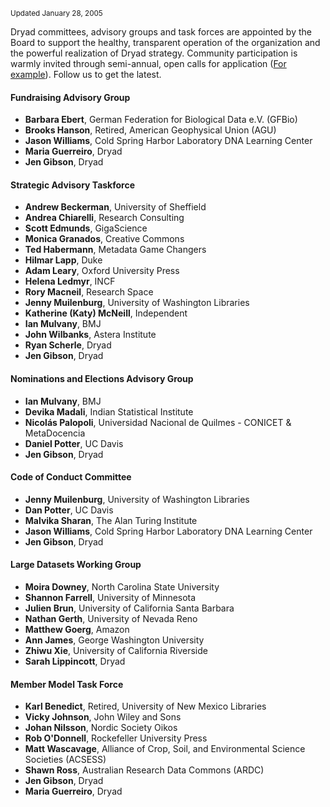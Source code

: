 <small>Updated January 28, 2005</small>

Dryad committees, advisory groups and task forces are appointed by the Board to support the healthy, transparent operation of the organization and the powerful realization of Dryad strategy. Community participation is warmly invited through semi-annual, open calls for application ([For example](https://blog.datadryad.org/2023/12/18/join-us-invitation-to-participate-in-dryad-committees/)). Follow us to get the latest.

#### Fundraising Advisory Group
* **Barbara Ebert**, German Federation for Biological Data e.V. (GFBio)
* **Brooks Hanson**, Retired, American Geophysical Union (AGU)
* **Jason Williams**, Cold Spring Harbor Laboratory DNA Learning Center
* **Maria Guerreiro**, Dryad
* **Jen Gibson**, Dryad
        
#### Strategic Advisory Taskforce    
* **Andrew Beckerman**, University of Sheffield
* **Andrea Chiarelli**, Research Consulting
* **Scott Edmunds**, GigaScience
* **Monica Granados**, Creative Commons
* **Ted Habermann**, Metadata Game Changers
* **Hilmar Lapp**, Duke
* **Adam Leary**, Oxford University Press
* **Helena Ledmyr**, INCF
* **Rory Macneil**, Research Space
* **Jenny Muilenburg**, University of Washington Libraries
* **Katherine (Katy) McNeill**, Independent
* **Ian Mulvany**, BMJ
* **John Wilbanks**, Astera Institute
* **Ryan Scherle**, Dryad
* **Jen Gibson**, Dryad
        
#### Nominations and Elections Advisory Group 
* **Ian Mulvany**, BMJ
* **Devika Madali**, Indian Statistical Institute
* **Nicolás Palopoli**, Universidad Nacional de Quilmes - CONICET & MetaDocencia
* **Daniel Potter**, UC Davis
* **Jen Gibson**, Dryad
        
#### Code of Conduct Committee   
* **Jenny Muilenburg**, University of Washington Libraries
* **Dan Potter**, UC Davis
* **Malvika Sharan**, The Alan Turing Institute
* **Jason Williams**, Cold Spring Harbor Laboratory DNA Learning Center
* **Jen Gibson**, Dryad

#### Large Datasets Working Group
* **Moira Downey**, North Carolina State University
* **Shannon Farrell**, University of Minnesota
* **Julien Brun**, University of California Santa Barbara
* **Nathan Gerth**, University of Nevada Reno
* **Matthew Goerg**, Amazon
* **Ann James**, George Washington University
* **Zhiwu Xie**, University of California Riverside
* **Sarah Lippincott**, Dryad

#### Member Model Task Force
* **Karl Benedict**, Retired, University of New Mexico Libraries
* **Vicky Johnson**, John Wiley and Sons
* **Johan Nilsson**, Nordic Society Oikos
* **Rob O'Donnell**, Rockefeller University Press
* **Matt Wascavage**, Alliance of Crop, Soil, and Environmental Science Societies (ACSESS)
* **Shawn Ross**, Australian Research Data Commons (ARDC)
* **Jen Gibson**, Dryad
* **Maria Guerreiro**, Dryad